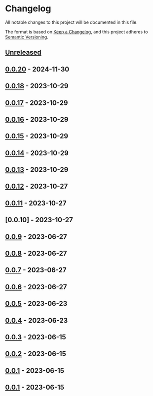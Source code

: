# Changelog

All notable changes to this project will be documented in this file.

The format is based on [Keep a Changelog](https://keepachangelog.com/en/1.0.0/),
and this project adheres to [Semantic Versioning](https://semver.org/spec/v2.0.0.html).

## [Unreleased]

## [0.0.20] - 2024-11-30

## [0.0.18] - 2023-10-29

## [0.0.17] - 2023-10-29

## [0.0.16] - 2023-10-29

## [0.0.15] - 2023-10-29

## [0.0.14] - 2023-10-29

## [0.0.13] - 2023-10-29

## [0.0.12] - 2023-10-27

## [0.0.11] - 2023-10-27

## [0.0.10] - 2023-10-27

## [0.0.9] - 2023-06-27

## [0.0.8] - 2023-06-27

## [0.0.7] - 2023-06-27

## [0.0.6] - 2023-06-27

## [0.0.5] - 2023-06-23

## [0.0.4] - 2023-06-23

## [0.0.3] - 2023-06-15

## [0.0.2] - 2023-06-15

## [0.0.1] - 2023-06-15

[0.0.14]: https://github.com/TrujilloGarcia/spiralverse-front/compare/0.0.9...0.0.14

[0.0.12]: https://github.com/TrujilloGarcia/spiralverse-front/compare/0.0.10...0.0.12

[0.0.11]: https://github.com/TrujilloGarcia/spiralverse-front/compare/0.0.10...0.0.11

[0.0.13]: https://github.com/TrujilloGarcia/spiralverse-front/compare/0.0.9...0.0.13

[0.0.9]: https://github.com/TrujilloGarcia/spiralverse-front/compare/0.0.8...0.0.9

[0.0.8]: https://github.com/TrujilloGarcia/spiralverse-front/compare/0.0.7...0.0.8

[0.0.7]: https://github.com/TrujilloGarcia/spiralverse-front/compare/0.0.6...0.0.7

[0.0.6]: https://github.com/TrujilloGarcia/spiralverse-front/compare/0.0.2...0.0.6

[0.0.5]: https://github.com/TrujilloGarcia/spiralverse-front/compare/0.0.2...0.0.5

[0.0.4]: https://github.com/TrujilloGarcia/spiralverse-front/compare/0.0.2...0.0.4

[0.0.3]: https://github.com/TrujilloGarcia/spiralverse-front/compare/0.0.2...0.0.3

[0.0.2]: https://github.com/TrujilloGarcia/spiralverse-front/compare/0.0.1...0.0.2

## [0.0.1] - 2023-06-15

[0.0.1]: https://github.com/TrujilloGarcia/spiralverse-front/compare/0.0.1...0.0.1

[0.0.1]: https://github.com/TrujilloGarcia/spiralverse-front/compare/fc7e135fe1597bfb81cb5c70a8e4b06d60bd8bba...0.0.1

[Unreleased]: https://github.com/TrujilloGarcia/spiralverse-front/compare/0.0.20...HEAD

[0.0.20]: https://github.com/TrujilloGarcia/spiralverse-front/compare/0.0.18...0.0.20

[0.0.18]: https://github.com/TrujilloGarcia/spiralverse-front/compare/0.0.17...0.0.18

[0.0.17]: https://github.com/TrujilloGarcia/spiralverse-front/compare/0.0.16...0.0.17

[0.0.16]: https://github.com/TrujilloGarcia/spiralverse-front/compare/0.0.15...0.0.16

[0.0.15]: https://github.com/TrujilloGarcia/spiralverse-front/compare/0.0.14...0.0.15
